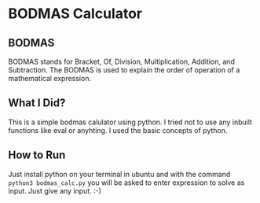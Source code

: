 # BODMAS Calculator

## BODMAS
BODMAS stands for Bracket, Of, Division, Multiplication, Addition, and Subtraction. The BODMAS is used to explain the order of operation of a mathematical expression.

## What I Did?
This is a simple bodmas calulator using python. I tried not to use any inbuilt functions like eval or anyhting. I used the basic concepts of python.

## How to Run
Just install python on your terminal in ubuntu and with the command `python3 bodmas_calc.py` you will be asked to enter expression to solve as input. Just give any input. :-)


